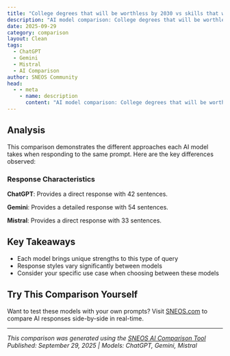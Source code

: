 ```yaml
---
title: "College degrees that will be worthless by 2030 vs skills that will be priceless"
description: "AI model comparison: College degrees that will be worthless by 2030 vs skills that will be priceless..."
date: 2025-09-29
category: comparison
layout: Clean
tags:
  - ChatGPT
  - Gemini
  - Mistral
  - AI Comparison
author: SNEOS Community
head:
  - - meta
    - name: description
      content: "AI model comparison: College degrees that will be worthless by 2030 vs skills that will be priceless..."
---
```


<ChatComparison
  title="College degrees that will be worthless by 2030 vs skills that will be priceless"
  prompt="College degrees that will be worthless by 2030 vs skills that will be priceless"
  :responses='{"ChatGPT": "Certainly! By 2030, the job market and economy are expected to evolve dramatically due to technological advancements, automation, and shifting global demands. Some college degrees may become less valuable if they are tied to skills easily automated or outdated, while certain skills will become highly prized. Here\u0027s an overview:\n\n### College Degrees That May Be Worthless or Less Valuable by 2030\n\n1. **General Humanities (e.g., History, Philosophy, Religious Studies) without specialization** \n - Often lack direct career pathways or specific technical skills. \n - Risk of low demand if not combined with other marketable skills.\n\n2. **Traditional Journalism** \n - Print media decline and rise of digital/social media platforms reduce demand for traditional journalism roles.\n\n3. **Certain Basic Business Degrees (without specialization or tech integration)** \n - Generic business administration might suffer if not paired with data analytic skills or digital literacy.\n\n4. **Library Science** \n - Automation and digital information access reduce the need for traditional librarianship.\n\n5. **Printing and Publishing** \n - Decline due to digitization of content and media.\n\n6. **Basic Accounting (without tech integration)** \n - Automation tools and AI can perform many accounting tasks.\n\n### Degrees Likely to Retain or Increase Value (Because of the skills developed)\n\n- Computer Science and Software Engineering \n- Data Science and Analytics \n- Cybersecurity \n- Healthcare-related fields (Nursing, Medicine, Biomedical Engineering) \n- Environmental Science and Renewable Energy \n- AI and Machine Learning \n- Robotics and Automation\n\n---\n\n### Skills That Will Be Priceless in 2030\n\n1. **Digital Literacy \u0026 Technology Skills** \n - Programming, AI understanding, cybersecurity, cloud computing.\n\n2. **Data Analysis \u0026 Interpretation** \n - Ability to make data-driven decisions; understanding big data.\n\n3. **Critical Thinking \u0026 Problem-Solving** \n - Complex problem-solving, creativity, and adaptability beyond what AI can replicate.\n\n4. **Emotional Intelligence \u0026 Interpersonal Skills** \n - Leadership, communication, conflict resolution, empathy.\n\n5. **Creativity \u0026 Innovation** \n - Ideation, design thinking, innovation across various fields.\n\n6. **Lifelong Learning \u0026 Adaptability** \n - Continuous learning mindset to keep pace with rapid changes.\n\n7. **Cross-Cultural Competency \u0026 Global Mindset** \n - Working effectively in diverse, global teams.\n\n8. **STEM Expertise with Interdisciplinary Knowledge** \n - Integrating different STEM fields for innovation.\n\n9. **Ethics \u0026 Social Responsibility** \n - Understanding the ethical impact of technology and business.\n\n10. **Entrepreneurship \u0026 Business Acumen** \n - Ability to start and manage ventures, understand market needs.\n\n---\n\n### Summary\n\n- Degrees that focus on rote knowledge or fields susceptible to automation risk losing value unless supplemented with in-demand skills. \n- Degrees and skills involving technology, healthcare, environmental challenges, and complex human skills will thrive. \n- Developing adaptability, continuous learning, and uniquely human skills will be crucial regardless of your degree.\n\nIf you\u0027re planning for the future, focus on combining technical skills with creativity, emotional intelligence, and an adaptable mindset!", "Gemini": "Okay, let\u0027s break down potentially \u0022worthless\u0022 degrees by 2030 and contrast them with valuable, future-proof skills. It\u0027s important to remember that \u0022worthless\u0022 is a strong word. A degree is rarely *completely* worthless, but its career relevance and earning potential can decline significantly. Also, the future is unpredictable, and this is based on current trends and projections.\n\n**Degrees Potentially Facing Challenges by 2030 (Due to Automation, Outsourcing, or Shifting Industry Needs):**\n\n* **Data Entry/Clerical Work Focused Degrees:** Degrees heavily focused on manual data entry, basic office administration, and routine clerical tasks are at high risk. Automation is already rapidly taking over these jobs.\n* **Repetitive Manufacturing/Assembly:** Degrees that prepare you for highly repetitive manufacturing tasks are vulnerable as robots and automated systems become more sophisticated and cost-effective.\n* **Basic Accounting/Bookkeeping (Without Higher-Level Analysis):** While accounting principles remain important, basic bookkeeping tasks are increasingly automated by software. A degree focused solely on this level may not be as competitive.\n* **Traditional Journalism (Without Digital Focus):** The media landscape is changing drastically. Degrees that don\u0027t emphasize digital storytelling, data journalism, multimedia production, and audience engagement may struggle.\n* **Liberal Arts Degrees (Without a Clear Specialization or Skills Overlay):** A general liberal arts degree (e.g., general studies, broad humanities) can be valuable, but *without* a specific focus, internship experience, or demonstrable skills (e.g., data analysis, coding, design), it can be harder to translate into a well-paying job. Employers are increasingly looking for specific, applicable skills.\n* **CDA (Child Development Associate)**: With the rise of early childhood education and increased requirements for lead teachers, a CDA may not be sufficient for long-term career advancement or higher salaries.\n\n**Important Considerations Regarding Degrees:**\n\n* **Adaptability and Continuous Learning:** No matter the degree, a willingness to learn new skills and adapt to changing technologies is crucial.\n* **Focus on Higher-Level Skills:** Even in fields like accounting or journalism, degrees that emphasize critical thinking, problem-solving, analysis, and strategic communication will be more valuable.\n* **Internships and Practical Experience:** Regardless of the degree, relevant internships and real-world experience are essential for demonstrating skills and making connections.\n* **Double Majors/Minors:** Combining a seemingly \u0022less practical\u0022 degree with a more technical or in-demand field (e.g., history \u002B data science) can create a powerful combination.\n\n**\u0022Priceless\u0022 Skills for the Future (Regardless of Degree):**\n\nThese are skills that are likely to remain in high demand, even as technology evolves:\n\n* **Critical Thinking and Problem-Solving:** The ability to analyze complex situations, identify problems, and develop effective solutions. This is crucial in any field.\n* **Complex Problem Solving:** The ability to solve novel, ill-defined problems in complex, real-world settings.\n* **Creativity and Innovation:** The capacity to generate new ideas, think outside the box, and develop innovative solutions. Automation can\u0027t easily replicate creativity.\n* **Emotional Intelligence (EQ):** Understanding and managing your own emotions, as well as recognizing and responding to the emotions of others. Essential for teamwork, leadership, and customer relations.\n* **Communication (Written and Verbal):** The ability to clearly and effectively communicate ideas, both in writing and verbally. This includes active listening, persuasive communication, and adapting your communication style to different audiences.\n* **Collaboration and Teamwork:** The ability to work effectively with others, contribute to a team, and achieve common goals.\n* **Leadership and Management:** The ability to motivate and guide others, delegate tasks effectively, and manage projects.\n* **Data Analysis and Interpretation:** The ability to collect, analyze, and interpret data to identify trends, patterns, and insights. This is valuable in virtually every industry.\n* **Digital Literacy and Technology Proficiency:** Comfort and competence in using various digital tools and technologies, including software, platforms, and online resources. This includes being able to quickly learn new technologies.\n* **Cybersecurity:** Protecting computer systems and networks from theft, damage, or disruption.\n* **AI and Machine Learning:** While becoming an AI expert requires specialized training, a basic understanding of AI principles and how it can be applied to various fields will be increasingly valuable.\n* **Adaptability and Learning Agility:** The ability to quickly learn new skills, adapt to changing circumstances, and embrace new technologies. This is perhaps the most important skill of all.\n* **STEM Skills (Science, Technology, Engineering, and Mathematics):** While not everyone needs to be a scientist or engineer, having a foundation in STEM principles can be beneficial in many fields.\n* **Foreign Languages and Cross-Cultural Communication:** In an increasingly globalized world, the ability to communicate with people from different cultures is highly valuable.\n\n**How to Future-Proof Your Education:**\n\n* **Focus on Skills, Not Just Knowledge:** Seek out opportunities to develop the skills listed above, whether through internships, projects, or extracurricular activities.\n* **Choose a Degree with a Strong Skills Component:** Look for programs that emphasize hands-on learning, problem-solving, and critical thinking.\n* **Supplement Your Degree with Online Courses and Certifications:** Platforms like Coursera, edX, and Udemy offer courses in a wide range of skills, including data analysis, coding, and project management.\n* **Network and Build Connections:** Attend industry events, join professional organizations, and connect with people in your field of interest.\n* **Stay Up-to-Date on Industry Trends:** Read industry publications, attend webinars, and follow thought leaders on social media to stay informed about the latest developments.\n* **Embrace Lifelong Learning:** Commit to continuously learning and developing new skills throughout your career.\n\n**In summary:** A degree isn\u0027t a guarantee of a job, but a foundation upon which to build valuable, future-proof skills. Focus on developing the skills that will be in demand, regardless of the specific job title, and be prepared to adapt to the ever-changing world of work. The most valuable asset you can have is the ability to learn and adapt.\n", "Mistral": "Predicting the future value of specific college degrees versus skills is inherently speculative, but we can make educated guesses based on current trends in technology, industry demands, and societal changes. Here are some insights:\n\n### College Degrees That May Be Worthless by 2030\n\n1. **Traditional Journalism**:\n - **Reason**: The rise of digital media and citizen journalism has reduced the demand for traditional print journalism.\n\n2. **Retail Management**:\n - **Reason**: The shift towards e-commerce and automation in retail operations may reduce the need for traditional retail managers.\n\n3. **Travel and Tourism**:\n - **Reason**: While travel will always be popular, the industry is becoming more automated and reliant on AI, reducing the need for traditional travel agents.\n\n4. **Postal Services**:\n - **Reason**: The decline in physical mail due to digital communication and e-commerce logistics may reduce the need for traditional postal services.\n\n5. **Traditional Publishing**:\n - **Reason**: The shift towards digital publishing and self-publishing platforms may reduce the demand for traditional publishing roles.\n\n### Skills That Will Be Priceless by 2030\n\n1. **Data Science and Analytics**:\n - **Reason**: As data becomes more integral to decision-making, the ability to analyze and interpret data will be highly valued.\n\n2. **Artificial Intelligence and Machine Learning**:\n - **Reason**: AI and ML are becoming ubiquitous in various industries, from healthcare to finance, and experts in these fields will be in high demand.\n\n3. **Cybersecurity**:\n - **Reason**: With the increasing reliance on digital systems, protecting data and systems from cyber threats will be crucial.\n\n4. **Software Development**:\n - **Reason**: The demand for software developers will continue to grow as technology advances and new applications are created.\n\n5. **Healthcare and Biotechnology**:\n - **Reason**: Advances in medical technology and biotechnology will require skilled professionals to develop and implement new treatments and technologies.\n\n6. **Renewable Energy**:\n - **Reason**: The shift towards sustainable energy sources will create a high demand for experts in renewable energy technologies.\n\n7. **Creative Problem-Solving**:\n - **Reason**: As automation takes over routine tasks, the ability to think creatively and solve complex problems will be highly valued.\n\n8. **Emotional Intelligence**:\n - **Reason**: Skills related to empathy, communication, and teamwork will be essential as workplaces become more collaborative and diverse.\n\n9. **Digital Marketing**:\n - **Reason**: With the continued growth of digital platforms, expertise in digital marketing will be crucial for businesses to reach their audiences effectively.\n\n10. **Sustainability and Environmental Science**:\n - **Reason**: As environmental concerns grow, professionals with expertise in sustainability and environmental science will be in high demand.\n\n### Conclusion\n\nWhile specific college degrees may lose their value due to technological and societal shifts, certain skills will become increasingly valuable. Focusing on developing these skills, whether through traditional education or continuous learning, will be key to thriving in the future job market."}' 
  published-date="16:28"
/>

## Analysis

This comparison demonstrates the different approaches each AI model takes when responding to the same prompt. Here are the key differences observed:

### Response Characteristics

**ChatGPT**: Provides a direct response with 42 sentences. 

**Gemini**: Provides a detailed response with 54 sentences. 

**Mistral**: Provides a direct response with 33 sentences. 

## Key Takeaways

- Each model brings unique strengths to this type of query
- Response styles vary significantly between models
- Consider your specific use case when choosing between these models

## Try This Comparison Yourself

Want to test these models with your own prompts? Visit [SNEOS.com](https://sneos.com) to compare AI responses side-by-side in real-time.

---

*This comparison was generated using the [SNEOS AI Comparison Tool](https://sneos.com)*
*Published: September 29, 2025 | Models: ChatGPT, Gemini, Mistral*

